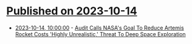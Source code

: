 # [Published on 2023-10-14](index.md)

* [2023-10-14, 10:00:00](https://science.slashdot.org/story/23/10/13/2256202/audit-calls-nasas-goal-to-reduce-artemis-rocket-costs-highly-unrealistic-threat-to-deep-space-exploration?utm_source=rss1.0mainlinkanon&utm_medium=feed) - [Audit Calls NASA's Goal To Reduce Artemis Rocket Costs 'Highly Unrealistic,' Threat To Deep Space Exploration](https://science.slashdot.org/story/23/10/13/2256202/audit-calls-nasas-goal-to-reduce-artemis-rocket-costs-highly-unrealistic-threat-to-deep-space-exploration?utm_source=rss1.0mainlinkanon&utm_medium=feed)
